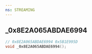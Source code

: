 ```yaml
---
ns: STREAMING
---
```

## _0x8E2A065ABDAE6994

```c
// 0x8E2A065ABDAE6994 0x5B1E995D
void _0x8E2A065ABDAE6994();
```


